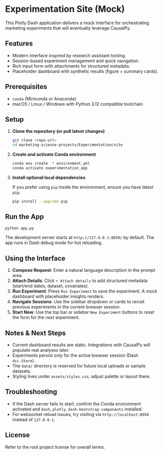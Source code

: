 # Experimentation Site (Mock)

This Plotly Dash application delivers a mock interface for orchestrating marketing experiments that will eventually leverage CausalPy.

## Features

- Modern interface inspired by research assistant tooling.
- Session-based experiment management and quick navigation.
- Rich input form with attachments for structured metadata.
- Placeholder dashboard with synthetic results (figure + summary cards).

## Prerequisites

- `conda` (Miniconda or Anaconda)
- macOS / Linux / Windows with Python 3.12 compatible toolchain

## Setup

1. **Clone the repository (or pull latest changes)**

   ```bash
   git clone <repo-url>
   cd marketing-science-projects/Experimentation/site
   ```

2. **Create and activate Conda environment**

   ```bash
   conda env create -f environment.yml
   conda activate experimentation_app
   ```

3. **Install optional local dependencies**

   If you prefer using `pip` inside the environment, ensure you have latest `pip`:

   ```bash
   pip install --upgrade pip
   ```

## Run the App

```bash
python app.py
```

The development server starts at `http://127.0.0.1:8050/` by default. The app runs in Dash debug mode for hot reloading.

## Using the Interface

1. **Compose Request**: Enter a natural language description in the prompt area.
2. **Attach Details**: Click `+ Attach details` to add structured metadata (start/end dates, dataset, covariates).
3. **Run Experiment**: Press `Run Experiment` to save the experiment. A mock dashboard with placeholder insights renders.
4. **Navigate Sessions**: Use the sidebar dropdown or cards to revisit previous experiments in the current browser session.
5. **Start New**: Use the top bar or sidebar `New Experiment` buttons to reset the form for the next experiment.

## Notes & Next Steps

- Current dashboard results are static. Integrations with CausalPy will populate real analyses later.
- Experiments persist only for the active browser session (Dash `dcc.Store`).
- The `data/` directory is reserved for future local uploads or sample datasets.
- Styling lives under `assets/styles.css`; adjust palette or layout there.

## Troubleshooting

- If the Dash server fails to start, confirm the Conda environment activated and `dash`, `plotly`, `dash-bootstrap-components` installed.
- For websocket reload issues, try visiting via `http://localhost:8050` instead of `127.0.0.1`.

## License

Refer to the root project license for overall terms.


